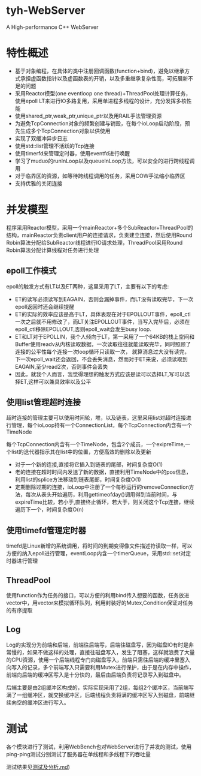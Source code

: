 # tyh-WebServer
A High-performance C++ WebServer


# 特性概述
* 基于对象编程，在具体的类中注册回调函数(function+bind)，避免以继承方式承担虚函数指针以及虚函数表的开销，以及多重继承复杂性高，可拓展新不足的问题
* 采用Reactor模型(one eventloop one thread)+ThreadPool处理计算任务，使用epoll LT来进行IO多路复用，采用单进程多线程的设计，充分发挥多核性能
* 使用shared_ptr,weak_ptr,unique_ptr以及用RAIL手法管理资源
* 为避免TcpConnection对象的频繁创建与销毁，在每个ioLoop启动阶段，预先生成多个TcpConnection对象以供使用
* 实现了双缓冲异步日志
* 使用std::list管理不活跃的Tcp连接
* 使用timerfd来管理定时器，使用eventfd进行唤醒
* 学习了muduo的runInLoop以及queueInLoop方法，可以安全的进行跨线程调用
* 对于临界区的资源，如等待跨线程调用的任务，采用COW手法缩小临界区
* 支持优雅的关闭连接

# 并发模型
程序采用Reactor模型，采用一个mainReactor+多个SubReactor+ThreadPool的结构，mainReactor负责client用户的连接请求，负责建立连接，然后使用Round Robin算法分配给SubReactor线程进行IO请求处理，ThreadPool采用Round Robin算法分配计算线程对任务进行处理

## epoll工作模式
epoll的触发方式有LT以及ET两种，这里采用了LT，主要有以下的考虑:
* ET的读写必须读写到EAGAIN，否则会漏掉事件，而LT没有读取完毕，下一次epoll返回时还会继续提醒
* ET的实际的效率应该是高于LT，具体表现在对于EPOLLOUT事件，epoll_ctl一次之后就不用修改了，而LT关注EPOLLOUT事件，当写入完毕后，必须在epoll_ctl移除EPOLLOUT,否则epoll_wait会发生busy loop.
* ET和LT对于EPOLLIN，我个人倾向于LT，第一采用了一个64KB的栈上空间和Buffer使用readv从内核读取数据，一次读取往往就能读取完毕，同时照顾了连接的公平性每个连接一次loop循环只读取一次，
就算消息过大没有读完，下一次epoll_wait还会返回，不会丢失消息，然而对于ET来说，必须读取到EAGAIN,至少read2次，否则事件会丢失
* 因此，就我个人而言，我觉得理想的触发方式应该是读可以选择LT,写可以选择ET,这样可以兼具效率以及公平

## 使用list管理超时连接
超时连接的管理主要可以使用时间轮，堆，以及链表，这里采用list对超时连接进行管理，每个ioLoop持有一个ConnectionList，每个TcpConnection内含有一个TimeNode

每个TcpConnection内含有一个TimeNode，包含2个成员，一个exipreTime,一个list的迭代器指示其在list中的位置，方便高效的删除以及更新

* 对于一个新的连接,直接将它插入到链表的尾部，时间复杂度O(1)
* 老的连接在超时时间内发送了新的数据，直接利用TimeNode中的pos信息，利用list的splice方法移动到链表尾部，时间复杂度O(1)
* 定期删除过期的连接，ioLoop中注册了一个每秒运行的removeConnection方法，每次从表头开始遍历，利用gettimeofday()调用得到当前时间，与expireTime比较，若小于,直接终止循环，若大于，则关闭这个Tcp连接，继续遍历下一个，时间复杂度O(n)

## 使用timefd管理定时器
timefd是Linux新增的系统调用，将时间的到期变得像文件描述符读取一样，可以方便的纳入epoll进行管理，eventLoop内含一个timerQueue，采用std::set对定时器进行管理

## ThreadPool
使用function作为任务的接口，可以方便的利用bind传入想要的函数，任务放进vector中，用vector来模拟循环队列，利用封装好的Mutex,Condition保证对任务的有序提取

## Log
Log的实现分为前端和后端，前端往后端写，后端往磁盘写，因为磁盘IO有时是非常慢的，如果不做这样的处理，直接往磁盘写入，发生了阻塞，这样就浪费了大量的CPU资源，使用一个后端线程专门向磁盘写入，前端只需往后端的缓冲里塞入向写入的记录，多个前端写入只需要利用Mutex进行保护，由于是在内存中操作，前端向后端的缓冲区写入是十分快的，最后由后端负责将记录写入到磁盘中。

后端主要是由2组缓冲区构成的，实际实现采用了2组，每组2个缓冲区，当前端写满了一组缓冲区，就交换缓冲区，后端线程负责将满的缓冲区写入到磁盘，前端继续向空的缓冲区进行写入。

# 测试
各个模块进行了测试，利用WebBench也对WebServer进行了并发的测试，使用ping-ping测试分别测试了服务器在单线程和多线程下的吞吐量

测试结果见[测试及分析.md](https://github.com/StellaYuhao/tyh-WebServer/blob/master/测试及分析.md))
